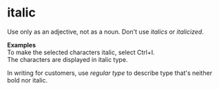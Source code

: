 # italic

Use only as an adjective, not as a noun. Don't use *italics* or *italicized*.

**Examples**  
To make the selected characters italic, select Ctrl+I.   
The characters are displayed in italic type.

In writing for customers, use *regular type* to describe type that's neither bold nor italic.

